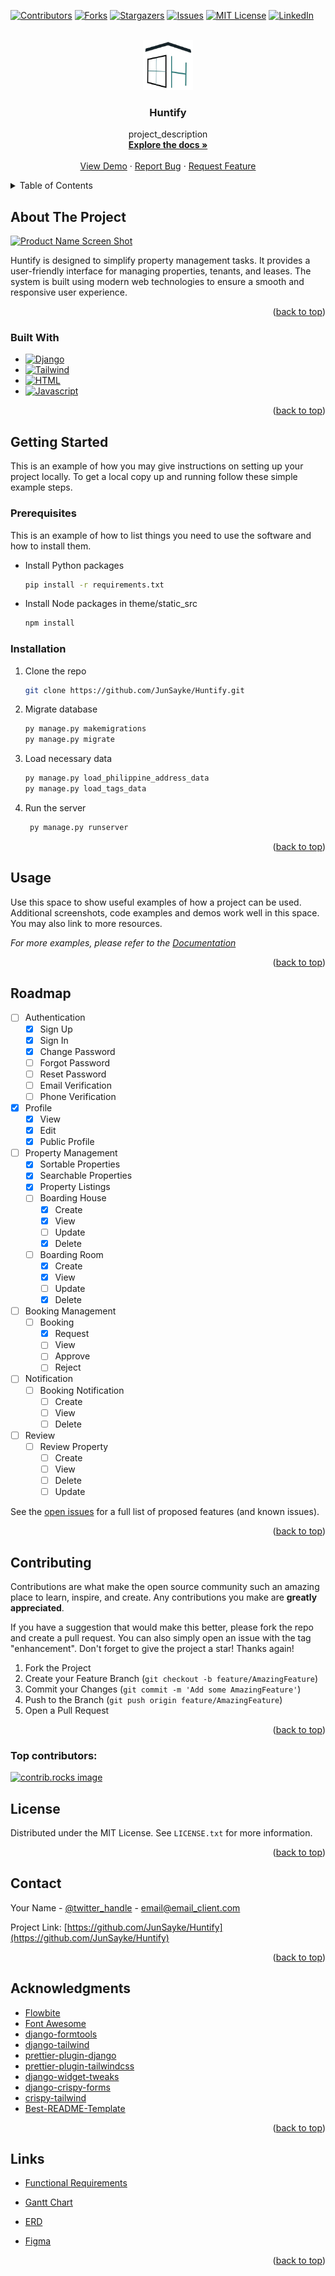 <!-- Improved compatibility of back to top link: See: https://github.com/othneildrew/Best-README-Template/pull/73 -->
<a id="readme-top"></a>
<!--
*** Thanks for checking out the Best-README-Template. If you have a suggestion
*** that would make this better, please fork the repo and create a pull request
*** or simply open an issue with the tag "enhancement".
*** Don't forget to give the project a star!
*** Thanks again! Now go create something AMAZING! :D
-->



<!-- PROJECT SHIELDS -->
<!--
*** I'm using markdown "reference style" links for readability.
*** Reference links are enclosed in brackets [ ] instead of parentheses ( ).
*** See the bottom of this document for the declaration of the reference variables
*** for contributors-url, forks-url, etc. This is an optional, concise syntax you may use.
*** https://www.markdownguide.org/basic-syntax/#reference-style-links
-->
[![Contributors][contributors-shield]][contributors-url]
[![Forks][forks-shield]][forks-url]
[![Stargazers][stars-shield]][stars-url]
[![Issues][issues-shield]][issues-url]
[![MIT License][license-shield]][license-url]
[![LinkedIn][linkedin-shield]][linkedin-url]



<!-- PROJECT LOGO -->
<br />
<div align="center">
  <a href="https://github.com/JunSayke/Huntify">
    <img src="huntify_project/static/images/logo1.png" alt="Logo" width="80" height="80">
  </a>

<h3 align="center">Huntify</h3>

  <p align="center">
    project_description
    <br />
    <a href="https://github.com/JunSayke/Huntify"><strong>Explore the docs »</strong></a>
    <br />
    <br />
    <a href="https://github.com/JunSayke/Huntify">View Demo</a>
    ·
    <a href="https://github.com/JunSayke/Huntify/issues/new?labels=bug&template=bug-report---.md">Report Bug</a>
    ·
    <a href="https://github.com/JunSayke/Huntify/issues/new?labels=enhancement&template=feature-request---.md">Request Feature</a>
  </p>
</div>



<!-- TABLE OF CONTENTS -->
<details>
  <summary>Table of Contents</summary>
  <ol>
    <li>
      <a href="#about-the-project">About The Project</a>
      <ul>
        <li><a href="#built-with">Built With</a></li>
      </ul>
    </li>
    <li>
      <a href="#getting-started">Getting Started</a>
      <ul>
        <li><a href="#prerequisites">Prerequisites</a></li>
        <li><a href="#installation">Installation</a></li>
      </ul>
    </li>
    <li><a href="#usage">Usage</a></li>
    <li><a href="#roadmap">Roadmap</a></li>
    <li><a href="#contributing">Contributing</a></li>
    <li><a href="#license">License</a></li>
    <li><a href="#contact">Contact</a></li>
    <li><a href="#acknowledgments">Acknowledgments</a></li>
  </ol>
</details>



<!-- ABOUT THE PROJECT -->
## About The Project

[![Product Name Screen Shot][product-screenshot]](https://example.com)

Huntify is designed to simplify property management tasks. It provides a user-friendly interface for managing properties, tenants, and leases. The system is built using modern web technologies to ensure a smooth and responsive user experience.

<p align="right">(<a href="#readme-top">back to top</a>)</p>



### Built With

* [![Django][Django.com]][Django-url]
* [![Tailwind][Tailwindcss.com]][Tailwind-url]
* [![HTML][HTML.com]][HTML-url]
* [![Javascript][Javascript.com]][Javascript-url]

<p align="right">(<a href="#readme-top">back to top</a>)</p>



<!-- GETTING STARTED -->
## Getting Started

This is an example of how you may give instructions on setting up your project locally.
To get a local copy up and running follow these simple example steps.

### Prerequisites

This is an example of how to list things you need to use the software and how to install them.
* Install Python packages
  ```sh
  pip install -r requirements.txt
  ```
* Install Node packages in theme/static_src
  ```sh
  npm install
  ```

### Installation

1. Clone the repo
   ```sh
   git clone https://github.com/JunSayke/Huntify.git
   ```
2. Migrate database
    ```sh
   py manage.py makemigrations
   py manage.py migrate
   ```
3. Load necessary data
   ```sh
   py manage.py load_philippine_address_data
   py manage.py load_tags_data
   ```
4. Run the server
   ```sh
    py manage.py runserver
    ```

<p align="right">(<a href="#readme-top">back to top</a>)</p>



<!-- USAGE EXAMPLES -->
## Usage

Use this space to show useful examples of how a project can be used. Additional screenshots, code examples and demos work well in this space. You may also link to more resources.

_For more examples, please refer to the [Documentation](https://example.com)_

<p align="right">(<a href="#readme-top">back to top</a>)</p>



<!-- ROADMAP -->
## Roadmap

- [ ] Authentication
    - [x] Sign Up
    - [x] Sign In
    - [x] Change Password
    - [ ] Forgot Password
    - [ ] Reset Password
    - [ ] Email Verification
    - [ ] Phone Verification
- [x] Profile
    - [x] View
    - [x] Edit
    - [x] Public Profile
- [ ] Property Management
    - [x] Sortable Properties
    - [x] Searchable Properties
    - [x] Property Listings
    - [ ] Boarding House
      - [x] Create
      - [x] View
      - [ ] Update
      - [x] Delete
    - [ ] Boarding Room
      - [x] Create
      - [x] View
      - [ ] Update
      - [x] Delete
- [ ] Booking Management
    - [ ] Booking
        - [x] Request
        - [ ] View
        - [ ] Approve
        - [ ] Reject
- [ ] Notification
    - [ ] Booking Notification
        - [ ] Create
        - [ ] View
        - [ ] Delete
- [ ] Review
    - [ ] Review Property
        - [ ] Create
        - [ ] View
        - [ ] Delete
        - [ ] Update

See the [open issues](https://github.com/JunSayke/Huntify/issues) for a full list of proposed features (and known issues).

<p align="right">(<a href="#readme-top">back to top</a>)</p>



<!-- CONTRIBUTING -->
## Contributing

Contributions are what make the open source community such an amazing place to learn, inspire, and create. Any contributions you make are **greatly appreciated**.

If you have a suggestion that would make this better, please fork the repo and create a pull request. You can also simply open an issue with the tag "enhancement".
Don't forget to give the project a star! Thanks again!

1. Fork the Project
2. Create your Feature Branch (`git checkout -b feature/AmazingFeature`)
3. Commit your Changes (`git commit -m 'Add some AmazingFeature'`)
4. Push to the Branch (`git push origin feature/AmazingFeature`)
5. Open a Pull Request

<p align="right">(<a href="#readme-top">back to top</a>)</p>

### Top contributors:

<a href="https://github.com/JunSayke/Huntify/graphs/contributors">
  <img src="https://contrib.rocks/image?repo=JunSayke/Huntify" alt="contrib.rocks image" />
</a>



<!-- LICENSE -->
## License

Distributed under the MIT License. See `LICENSE.txt` for more information.

<p align="right">(<a href="#readme-top">back to top</a>)</p>



<!-- CONTACT -->
## Contact

Your Name - [@twitter_handle](https://twitter.com/twitter_handle) - email@email_client.com

Project Link: [https://github.com/JunSayke/Huntify](https://github.com/JunSayke/Huntify)

<p align="right">(<a href="#readme-top">back to top</a>)</p>



<!-- ACKNOWLEDGMENTS -->
## Acknowledgments

* [Flowbite](https://flowbite.com)
* [Font Awesome](https://fontawesome.com)
* [django-formtools](https://django-formtools.readthedocs.io/)
* [django-tailwind](https://github.com/timonweb/django-tailwind)
* [prettier-plugin-django](https://github.com/junstyle/prettier-plugin-django)
* [prettier-plugin-tailwindcss](https://github.com/tailwindlabs/prettier-plugin-tailwindcss)
* [django-widget-tweaks](https://github.com/jazzband/django-widget-tweaks)
* [django-crispy-forms](https://django-crispy-forms.readthedocs.io/en/latest/)
* [crispy-tailwind](https://github.com/django-crispy-forms/crispy-tailwind)
* [Best-README-Template](https://github.com/othneildrew/Best-README-Template/tree/main)

<p align="right">(<a href="#readme-top">back to top</a>)</p>



<!-- MARKDOWN LINKS & IMAGES -->
<!-- https://www.markdownguide.org/basic-syntax/#reference-style-links -->
[contributors-shield]: https://img.shields.io/github/contributors/JunSayke/Huntify.svg?style=for-the-badge
[contributors-url]: https://github.com/JunSayke/Huntify/graphs/contributors
[forks-shield]: https://img.shields.io/github/forks/JunSayke/Huntify.svg?style=for-the-badge
[forks-url]: https://github.com/JunSayke/Huntify/network/members
[stars-shield]: https://img.shields.io/github/stars/JunSayke/Huntify.svg?style=for-the-badge
[stars-url]: https://github.com/JunSayke/Huntify/stargazers
[issues-shield]: https://img.shields.io/github/issues/JunSayke/Huntify.svg?style=for-the-badge
[issues-url]: https://github.com/JunSayke/Huntify/issues
[license-shield]: https://img.shields.io/github/license/JunSayke/Huntify.svg?style=for-the-badge
[license-url]: https://github.com/JunSayke/Huntify/blob/master/LICENSE.txt
[linkedin-shield]: https://img.shields.io/badge/-LinkedIn-black.svg?style=for-the-badge&logo=linkedin&colorB=555
[linkedin-url]: https://linkedin.com/in/linkedin_username
[product-screenshot]: huntify_project/static/images/initial_sample.png
[Next.js]: https://img.shields.io/badge/next.js-000000?style=for-the-badge&logo=nextdotjs&logoColor=white
[Next-url]: https://nextjs.org/
[React.js]: https://img.shields.io/badge/React-20232A?style=for-the-badge&logo=react&logoColor=61DAFB
[React-url]: https://reactjs.org/
[Vue.js]: https://img.shields.io/badge/Vue.js-35495E?style=for-the-badge&logo=vuedotjs&logoColor=4FC08D
[Vue-url]: https://vuejs.org/
[Angular.io]: https://img.shields.io/badge/Angular-DD0031?style=for-the-badge&logo=angular&logoColor=white
[Angular-url]: https://angular.io/
[Svelte.dev]: https://img.shields.io/badge/Svelte-4A4A55?style=for-the-badge&logo=svelte&logoColor=FF3E00
[Svelte-url]: https://svelte.dev/
[Laravel.com]: https://img.shields.io/badge/Laravel-FF2D20?style=for-the-badge&logo=laravel&logoColor=white
[Laravel-url]: https://laravel.com
[Bootstrap.com]: https://img.shields.io/badge/Bootstrap-563D7C?style=for-the-badge&logo=bootstrap&logoColor=white
[Bootstrap-url]: https://getbootstrap.com
[Django-url]: https://www.djangoproject.com/
[Django.com]: https://img.shields.io/badge/Django-092E20?style=for-the-badge&logo=django&logoColor=white
[Tailwind-url]: https://tailwindcss.com/
[Tailwindcss.com]: https://img.shields.io/badge/Tailwind_CSS-38B2AC?style=for-the-badge&logo=tailwind-css&logoColor=white
[HTML-url]: https://html.com/
[HTML.com]: https://img.shields.io/badge/HTML5-E34F26?style=for-the-badge&logo=html5&logoColor=white
[Javascript-url]: https://www.javascript.com/
[Javascript.com]: https://img.shields.io/badge/JavaScript-F7DF1E?style=for-the-badge&logo=javascript&logoColor=black

## Links

* [Functional Requirements](https://docs.google.com/document/d/14mLl-L_vZucTNhNoaw4kb9tvV6GuLXDF/edit?usp=sharing&ouid=115092322264620102026&rtpof=true&sd=true)

* [Gantt Chart](https://docs.google.com/spreadsheets/d/1m0sIULdKtLc0mwcAXXSBM2OfzEvyhS7mwGWxavCypq0/edit?usp=sharing)

* [ERD](https://online.visual-paradigm.com/share.jsp?id=333030323935352d38#diagram:workspace=uhrbhlrf&proj=0&id=8)

* [Figma](https://www.figma.com/design/lJtAD6inX1gucTBZH60YUz/Huntify-Prototype?node-id=0-1&node-type=canvas&t=xFOIgf7iYVAwB4Jv-0)

<p align="right">(<a href="#readme-top">back to top</a>)</p>
